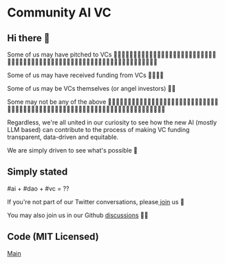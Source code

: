 # Community AI VC

## Hi there 👋

Some of us may have pitched to VCs 🙋‍♀️🙋‍♀️🙋‍♀️🙋‍♀️🙋‍♀️🙋‍♀️🙋‍♀️🙋‍♀️🙋‍♀️🙋‍♀️🙋‍♀️🙋‍♀️🙋‍♀️🙋‍♀️🙋‍♀️🙋‍♀️🙋‍♀️🙋‍♀️🙋‍♀️🙋‍♀️🙋‍♀️🙋‍♀️🙋‍♀️🙋‍♀️🙋‍♀️🙋‍♀️🙋‍♀️🙋‍♀️🙋‍♀️🙋‍♀️🙋‍♀️🙋‍♀️

Some of us may have received funding from VCs 🙋‍♀️🙋‍♀️

Some of us may be VCs themselves (or angel investors) 🙋‍♀️

Some may not be any of the above 🙋‍♀️🙋‍♀️🙋‍♀️🙋‍♀️🙋‍♀️🙋‍♀️🙋‍♀️🙋‍♀️🙋‍♀️🙋‍♀️🙋‍♀️🙋‍♀️🙋‍♀️🙋‍♀️🙋‍♀️🙋‍♀️🙋‍♀️🙋‍♀️🙋‍♀️🙋‍♀️🙋‍♀️🙋‍♀️🙋‍♀️🙋‍♀️🙋‍♀️🙋‍♀️🙋‍♀️🙋‍♀️🙋‍♀️🙋‍♀️🙋‍♀️🙋‍♀️🙋‍♀️🙋‍♀️

Regardless, we're all united in our curiosity to see how the new AI (mostly LLM based) can contribute to the process of making VC funding transparent, data-driven and equitable.

We are simply driven to see what's possible 🌈 

## Simply stated

\#ai + \#dao + \#vc = ??

If you're not part of our Twitter conversations, please[ join](https://twitter.com/i/communities/1669755222942691328) us 🍿

You may also join us in our Github [discussions](https://github.com/orgs/Community-AI-VC/discussions) 👩‍💻 

## Code (MIT Licensed)

[Main](https://github.com/Community-AI-VC/main)



